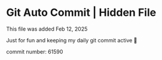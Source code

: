 # Git Auto Commit | Hidden File

This file was added Feb 12, 2025

Just for fun and keeping my daily git commit active 🤪

commit number: 61590
